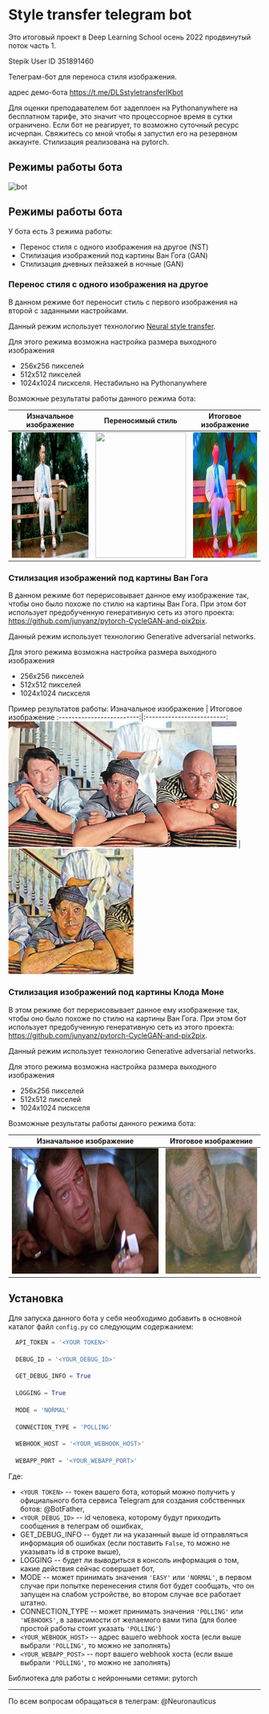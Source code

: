 # Style transfer telegram bot
Это итоговый проект в Deep Learning School осень 2022 продвинутый поток часть 1.

Stepik User ID 351891460

Телеграм-бот для переноса стиля изображения.

адрес демо-бота https://t.me/DLSstyletransferIKbot

Для оценки преподавателем бот задеплоен на Pythonanywhere на бесплатном тарифе, это значит что процессорное время в сутки ограничено. Если бот не реагирует, то возможно суточный ресурс исчерпан. Свяжитесь со мной чтобы я запустил его на резервном аккаунте.
Стилизация реализована на pytorch.

## Режимы работы бота
 
![bot](https://user-images.githubusercontent.com/82575007/215345714-5378d0ef-364f-460c-abd9-1d197a94b7c6.png)

## Режимы работы бота

У бота есть 3 режима работы:
- Перенос стиля с одного изображения на другое (NST)
- Стилизация изображений под картины Ван Гога (GAN)
- Стилизация дневных пейзажей в ночные (GAN)

### Перенос стиля с одного изображения на другое
В данном режиме бот переносит стиль с первого изображения на второй с заданными настройками.

Данный режим использует технологию <a href='https://pytorch.org/tutorials/advanced/neural_style_tutorial.html'>Neural style transfer</a>.

Для этого режима возможна настройка размера выходного изображения
  - 256х256 пикселей
  - 512х512 пикселей
  - 1024x1024 пискселя. Нестабильно на Pythonanywhere
  
Возможные результаты работы данного режима бота:

Изначальное изображение    |  Переносимый стиль        |  Итоговое изображение
:-------------------------:|:-------------------------:|:-------------------------:
<img src="https://github.com/igor-kurenkov/NN_Style_transfer_telegram_bot/blob/master/images/forrest-gump.jpg" height="250">  |  <img src="https://github.com/alresin/Style_transfer_telegram_bot/blob/master/images/style_1.jpg" height="250" width="181">  |   <img src="https://github.com/igor-kurenkov/NN_Style_transfer_telegram_bot/blob/master/images/SimpleStyletransferresult.jpeg" height="250"  width="250">

### Стилизация изображений под картины Ван Гога
В данном режиме бот перерисовывает данное ему изображение так, чтобы оно было похоже по стилю на картины Ван Гога. При этом бот  использует предобученную генеративную сеть из этого проекта: https://github.com/junyanz/pytorch-CycleGAN-and-pix2pix.

Данный режим использует технологию Generative adversarial networks.

Для этого режима возможна настройка размера выходного изображения
  - 256х256 пикселей
  - 512х512 пикселей
  - 1024x1024 пискселя

Пример результатов работы:
Изначальное изображение    |  Итоговое изображение
:-------------------------:|:-------------------------:
<img src="https://github.com/igor-kurenkov/NN_Style_transfer_telegram_bot/blob/master/images/privivka.jpeg" height="250">  |  <img src="https://github.com/igor-kurenkov/NN_Style_transfer_telegram_bot/blob/master/images/VanGoghgresult.jpeg" height="250"  width="250">

### Стилизация изображений под картины Клода Моне
В этом режиме бот перерисовывает данное ему изображение так, чтобы оно было похоже по стилю на картины Ван Гога. При этом бот  использует предобученную генеративную сеть из этого проекта: https://github.com/junyanz/pytorch-CycleGAN-and-pix2pix.

Данный режим использует технологию Generative adversarial networks.

Для этого режима возможна настройка размера выходного изображения
  - 256х256 пикселей
  - 512х512 пикселей
  - 1024x1024 пискселя

Возможные результаты работы данного режима бота:

Изначальное изображение    |  Итоговое изображение
:-------------------------:|:-------------------------:
<img src="https://github.com/igor-kurenkov/NN_Style_transfer_telegram_bot/blob/master/images/diehard.jpg" height="250">  |  <img src="https://github.com/igor-kurenkov/NN_Style_transfer_telegram_bot/blob/master/images/Monetresult.jpeg" height="250"  width="250">


## Установка
Для запуска данного бота у себя необходимо добавить в основной каталог файл `config.py` со следующим содержанием:
```Python
  API_TOKEN = '<YOUR TOKEN>'

  DEBUG_ID = '<YOUR_DEBUG_ID>'
  
  GET_DEBUG_INFO = True

  LOGGING = True

  MODE = 'NORMAL'

  CONNECTION_TYPE = 'POLLING'

  WEBHOOK_HOST = '<YOUR_WEBHOOK_HOST>'

  WEBAPP_PORT = '<YOUR_WEBAPP_PORT>'
```

Где:
- `<YOUR TOKEN>` -- токен вашего бота, который можно получить у официального бота сервиса Telegram для создания собственных ботов: @BotFather,
- `<YOUR_DEBUG_ID>` -- id человека, которому будут приходить сообщения в телеграм об ошибках,
- GET_DEBUG_INFO -- будет ли на указанный выше id отправляться информация об ошибках (если поставить `False`, то можно не указывать id в строке выше),
- LOGGING -- будет ли выводиться в консоль информация о том, какие действия сейчас совершает бот,
- MODE -- может принимать значения `'EASY'` или `'NORMAL'`, в первом случае при попытке перенесения стиля бот будет сообщать, что он запущен на слабом устройстве, во втором случае все работает штатно.
- CONNECTION_TYPE -- может принимать значения `'POLLING'` или `'WEBHOOKS'`, в зависимости от желаемого вами типа (для более простой работы стоит указать `'POLLING'`)
- `<YOUR_WEBHOOK_HOST>` -- адрес вашего webhook хоста (если выше выбрали `'POLLING'`, то можно не заполнять)
- `<YOUR_WEBAPP_POST>` -- порт вашего webhook хоста (если выше выбрали `'POLLING'`, то можно не заполнять)

Библиотека для работы с нейронными сетями: pytorch

_____

По всем вопросам обращаться в телеграм: @Neuronauticus
